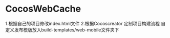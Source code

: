# CocosWebCache

1.根据自己的项目修改index.html文件
2.根据Cocoscreator 定制项目构建流程 自定义发布模版放入build-templates/web-mobile文件夹下

